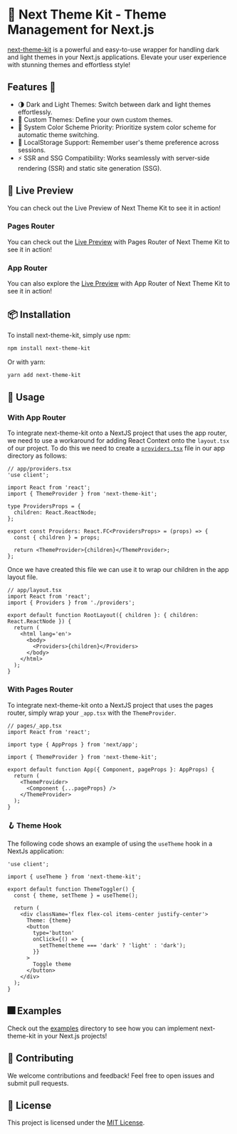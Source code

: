 # 🎨 Next Theme Kit - Theme Management for Next.js

[next-theme-kit](https://www.npmjs.com/package/next-theme-kit) is a powerful and easy-to-use wrapper for handling dark and light themes in your Next.js applications. Elevate your user experience with stunning themes and effortless style!

## Features 🎨

- 🌗 Dark and Light Themes: Switch between dark and light themes effortlessly.
- 🎨 Custom Themes: Define your own custom themes.
- 🌈 System Color Scheme Priority: Prioritize system color scheme for automatic theme switching.
- 💾 LocalStorage Support: Remember user's theme preference across sessions.
- ⚡️ SSR and SSG Compatibility: Works seamlessly with server-side rendering (SSR) and static site generation (SSG).

## 🚀 Live Preview

You can check out the Live Preview of Next Theme Kit to see it in action!

### Pages Router

You can check out the [Live Preview](https://next-theme-kit-pages-router.vercel.app) with Pages Router of Next Theme Kit to see it in action!

### App Router

You can also explore the [Live Preview](https://next-theme-kit-app-router.vercel.app) with App Router of Next Theme Kit to see it in action!

## 📦 Installation

To install next-theme-kit, simply use npm:

```bash
npm install next-theme-kit
```

Or with yarn:

```bash
yarn add next-theme-kit
```

## 🧪 Usage

### With App Router

To integrate next-theme-kit onto a NextJS project that uses the app router, we need to use a workaround for adding React Context onto the `layout.tsx` of our project. To do this we need to create a [`providers.tsx`](https://nextjs.org/docs/getting-started/react-essentials#rendering-third-party-context-providers-in-server-components) file in our app directory as follows:

```tsx
// app/providers.tsx
'use client';

import React from 'react';
import { ThemeProvider } from 'next-theme-kit';

type ProvidersProps = {
  children: React.ReactNode;
};

export const Providers: React.FC<ProvidersProps> = (props) => {
  const { children } = props;

  return <ThemeProvider>{children}</ThemeProvider>;
};
```

Once we have created this file we can use it to wrap our children in the app layout file.

```tsx
// app/layout.tsx
import React from 'react';
import { Providers } from './providers';

export default function RootLayout({ children }: { children: React.ReactNode }) {
  return (
    <html lang='en'>
      <body>
        <Providers>{children}</Providers>
      </body>
    </html>
  );
}
```

### With Pages Router

To integrate next-theme-kit onto a NextJS project that uses the pages router, simply wrap your `_app.tsx` with the `ThemeProvider`.

```tsx
// pages/_app.tsx
import React from 'react';

import type { AppProps } from 'next/app';

import { ThemeProvider } from 'next-theme-kit';

export default function App({ Component, pageProps }: AppProps) {
  return (
    <ThemeProvider>
      <Component {...pageProps} />
    </ThemeProvider>
  );
}
```

### 🪝 Theme Hook

The following code shows an example of using the `useTheme` hook in a NextJs application:

```tsx
'use client';

import { useTheme } from 'next-theme-kit';

export default function ThemeToggler() {
  const { theme, setTheme } = useTheme();

  return (
    <div className='flex flex-col items-center justify-center'>
      Theme: {theme}
      <button
        type='button'
        onClick={() => {
          setTheme(theme === 'dark' ? 'light' : 'dark');
        }}
      >
        Toggle theme
      </button>
    </div>
  );
}
```

## 🎆 Examples

Check out the [examples](./examples/) directory to see how you can implement next-theme-kit in your Next.js projects!

## 🤝 Contributing

We welcome contributions and feedback! Feel free to open issues and submit pull requests.

## 📄 License

This project is licensed under the [MIT License](./LICENSE.md).
